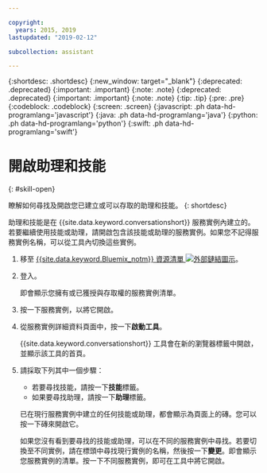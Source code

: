 ```yaml
---

copyright:
  years: 2015, 2019
lastupdated: "2019-02-12"

subcollection: assistant

---
```


{:shortdesc: .shortdesc}
{:new_window: target="_blank"}
{:deprecated: .deprecated}
{:important: .important}
{:note: .note}
{:deprecated: .deprecated}
{:important: .important}
{:note: .note}
{:tip: .tip}
{:pre: .pre}
{:codeblock: .codeblock}
{:screen: .screen}
{:javascript: .ph data-hd-programlang='javascript'}
{:java: .ph data-hd-programlang='java'}
{:python: .ph data-hd-programlang='python'}
{:swift: .ph data-hd-programlang='swift'}

# 開啟助理和技能
{: #skill-open}

瞭解如何尋找及開啟您已建立或可以存取的助理和技能。
{: shortdesc}

助理和技能是在 {{site.data.keyword.conversationshort}} 服務實例內建立的。若要繼續使用技能或助理，請開啟包含該技能或助理的服務實例。如果您不記得服務實例名稱，可以從工具內切換這些實例。

1.  移至 [{{site.data.keyword.Bluemix_notm}} 資源清單 ![外部鏈結圖示](../../icons/launch-glyph.svg "外部鏈結圖示")](https://cloud.ibm.com/resources)。

1.  登入。

    即會顯示您擁有或已獲授與存取權的服務實例清單。

1.  按一下服務實例，以將它開啟。

1.  從服務實例詳細資料頁面中，按一下**啟動工具**。

    {{site.data.keyword.conversationshort}} 工具會在新的瀏覽器標籤中開啟，並顯示該工具的首頁。

1.  請採取下列其中一個步驟：

    - 若要尋找技能，請按一下**技能**標籤。
    - 如果要尋找助理，請按一下**助理**標籤。

    已在現行服務實例中建立的任何技能或助理，都會顯示為頁面上的磚。您可以按一下磚來開啟它。

    如果您沒有看到要尋找的技能或助理，可以在不同的服務實例中尋找。若要切換至不同實例，請在標頭中尋找現行實例的名稱，然後按一下**變更**。即會顯示您服務實例的清單。按一下不同服務實例，即可在工具中將它開啟。
